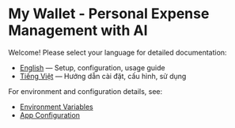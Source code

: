 # My Wallet - Personal Expense Management with AI

<!--
This README acts as a gateway to English and Vietnamese documentation.
README này đóng vai trò chuyển hướng đến tài liệu tiếng Anh và tiếng Việt.
-->

Welcome! Please select your language for detailed documentation:

-   [English](READMEs/eng.md) — Setup, configuration, usage guide
-   [Tiếng Việt](READMEs/vn.md) — Hướng dẫn cài đặt, cấu hình, sử dụng

For environment and configuration details, see:

-   [Environment Variables](.env.example)
-   [App Configuration](src/app.config.ts)
